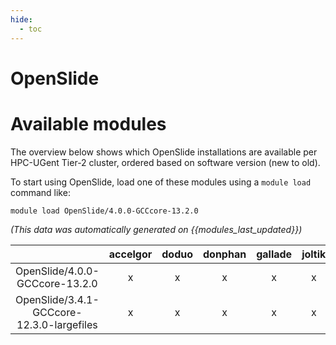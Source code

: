 ```yaml
---
hide:
  - toc
---
```


OpenSlide
=========

# Available modules


The overview below shows which OpenSlide installations are available per HPC-UGent Tier-2 cluster, ordered based on software version (new to old).

To start using OpenSlide, load one of these modules using a `module load` command like:

```shell
module load OpenSlide/4.0.0-GCCcore-13.2.0
```

*(This data was automatically generated on {{modules_last_updated}})*  

| |accelgor|doduo|donphan|gallade|joltik|litleo|shinx|
| :---: | :---: | :---: | :---: | :---: | :---: | :---: | :---: |
|OpenSlide/4.0.0-GCCcore-13.2.0|x|x|x|x|x|x|x|
|OpenSlide/3.4.1-GCCcore-12.3.0-largefiles|x|x|x|x|x|x|x|
